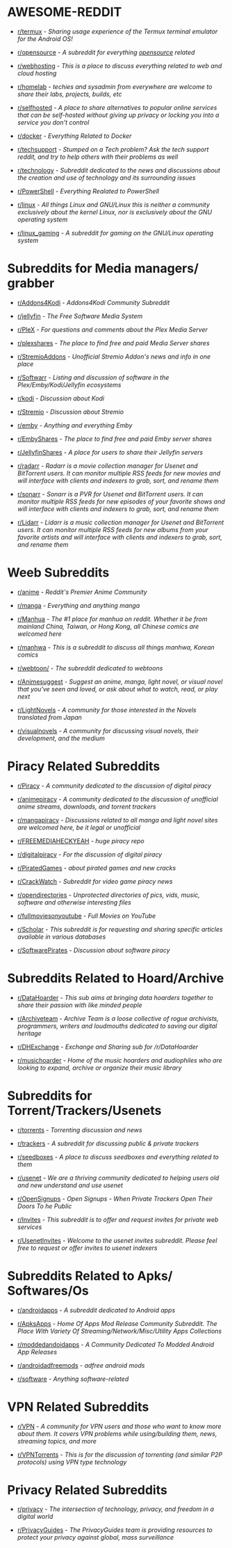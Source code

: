 # AWESOME-REDDIT

  * [r/termux](https://www.reddit.com/r/termux) \- _Sharing usage experience of the Termux terminal emulator for the Android OS!_

  * [r/opensource](https://www.reddit.com/r/opensource) \- _A subreddit for everything [opensource](http://en.wikipedia.org/wiki/Open_source) related_

  * [r/webhosting](https://www.reddit.com/r/webhosting) \- _This is a place to discuss everything related to web and cloud hosting_

  * [r/homelab](https://www.reddit.com/r/homelab/) \- _techies and sysadmin from everywhere are welcome to share their labs, projects, builds, etc_

  * [r/selfhosted](https://www.reddit.com/r/selfhosted) \- _A place to share alternatives to popular online services that can be self-hosted without giving up privacy or locking you into a service you don't control_

  * [r/docker](https://www.reddit.com/r/docker) \- _Everything Related to Docker_

  * [r/techsupport](https://www.reddit.com/r/techsupport) \- _Stumped on a Tech problem? Ask the tech support reddit, and try to help others with their problems as well_

  * [r/technology](https://www.reddit.com/r/technology) \- _Subreddit dedicated to the news and discussions about the creation and use of technology and its surrounding issues_

  * [r/PowerShell](https://www.reddit.com/r/PowerShell) \- _Everything Realated to PowerShell_

  * [r/linux](https://www.reddit.com/r/linux) \- _All things Linux and GNU/Linux this is neither a community exclusively about the kernel Linux, nor is exclusively about the GNU operating system_

  * [r/linux_gaming](https://www.reddit.com/r/linux_gaming/) \- _A subreddit for gaming on the GNU/Linux operating system_

# Subreddits for Media managers/ grabber

  * [r/Addons4Kodi](https://www.reddit.com/r/Addons4Kodi) \- _Addons4Kodi Community Subreddit_

  * [r/jellyfin](https://www.reddit.com/r/jellyfin) \- _The Free Software Media System_

  * [r/PleX](https://www.reddit.com/r/PleX) \- _For questions and comments about the Plex Media Server_

  * [r/plexshares](https://www.reddit.com/r/plexshares) \- _The place to find free and paid Media Server shares_

  * [r/StremioAddons](https://www.reddit.com/r/StremioAddons) \- _Unofficial Stremio Addon's news and info in one place_

  * [r/Softwarr](https://www.reddit.com/r/Softwarr) \- _Listing and discussion of software in the Plex/Emby/Kodi/Jellyfin ecosystems_

  * [r/kodi](https://www.reddit.com/r/kodi) \- _Discussion about Kodi_

  * [r/Stremio](https://www.reddit.com/r/Stremio) \- _Discussion about Stremio_

  * [r/emby](https://www.reddit.com/r/emby) \- _Anything and everything Emby_

  * [r/EmbyShares](https://www.reddit.com/r/EmbyShares) \- _The place to find free and paid Emby server shares_

  * [r/JellyfinShares](https://www.reddit.com/r/JellyfinShares) \- _A place for users to share their Jellyfin servers_

  * [r/radarr](https://www.reddit.com/r/radarr) \- _Radarr is a movie collection manager for Usenet and BitTorrent users. It can monitor multiple RSS feeds for new movies and will interface with clients and indexers to grab, sort, and rename them_

  * [r/sonarr](https://www.reddit.com/r/sonarr) \- _Sonarr is a PVR for Usenet and BitTorrent users. It can monitor multiple RSS feeds for new episodes of your favorite shows and will interface with clients and indexers to grab, sort, and rename them_

  * [r/Lidarr](https://www.reddit.com/r/Lidarr/) \- _Lidarr is a music collection manager for Usenet and BitTorrent users. It can monitor multiple RSS feeds for new albums from your favorite artists and will interface with clients and indexers to grab, sort, and rename them_

# Weeb Subreddits

  * [r/anime](https://www.reddit.com/r/anime) \- _Reddit's Premier Anime Community_

  * [r/manga](https://www.reddit.com/r/manga/) \- _Everything and anything manga_

  * [r/Manhua](https://www.reddit.com/r/Manhua/) \- _The #1 place for manhua on reddit. Whether it be from mainland China, Taiwan, or Hong Kong, all Chinese comics are welcomed here_

  * [r/manhwa](https://www.reddit.com/r/manhwa/) \- _This is a subreddit to discuss all things manhwa, Korean comics_

  * [r/webtoon/](https://www.reddit.com/r/webtoons/) \- _The subreddit dedicated to webtoons_

  * [r/Animesuggest](https://www.reddit.com/r/Animesuggest/) \- _Suggest an anime, manga, light novel, or visual novel that you've seen and loved, or ask about what to watch, read, or play next_

  * [r/LightNovels](https://www.reddit.com/r/LightNovels/) \- _A community for those interested in the Novels translated from Japan_

  * [r/visualnovels](https://www.reddit.com/r/visualnovels/) \- _A community for discussing visual novels, their development, and the medium_

# Piracy Related Subreddits

  * [r/Piracy](https://www.reddit.com/r/Piracy) \- _A community dedicated to the discussion of digital piracy_

  * [r/animepiracy](https://www.reddit.com/r/animepiracy) \- _A community dedicated to the discussion of unofficial anime streams, downloads, and torrent trackers_

  * [r/mangapiracy](https://www.reddit.com/r/mangapiracy/) \- _Discussions related to all manga and light novel sites are welcomed here, be it legal or unofficial_

  * [r/FREEMEDIAHECKYEAH](https://www.reddit.com/r/FREEMEDIAHECKYEAH) \- _huge piracy repo_

  * [r/digitalpiracy](https://www.reddit.com/r/digitalpiracy) \- _For the discussion of digital piracy_

  * [r/PiratedGames](https://www.reddit.com/r/PiratedGames/) \- _about pirated games and new cracks_

  * [r/CrackWatch](https://www.reddit.com/r/CrackWatch) \- _Subreddit for video game piracy news_

  * [r/opendirectories](https://www.reddit.com/r/opendirectories) \- _Unprotected directories of pics, vids, music, software and otherwise interesting files_

  * [r/fullmoviesonyoutube](https://www.reddit.com/r/fullmoviesonyoutube) \- _Full Movies on YouTube_

  * [r/Scholar](https://www.reddit.com/r/Scholar/) \- _This subreddit is for requesting and sharing specific articles available in various databases_

  * [r/SoftwarePirates](https://www.reddit.com/r/SoftwarePirates) \- _Discussion about software piracy_

# Subreddits Related to Hoard/Archive

  * [r/DataHoarder](https://www.reddit.com/r/DataHoarder) \- _This sub aims at bringing data hoarders together to share their passion with like minded people_

  * [r/Archiveteam](https://www.reddit.com/r/Archiveteam) \- _Archive Team is a loose collective of rogue archivists, programmers, writers and loudmouths dedicated to saving our digital heritage_

  * [r/DHExchange](https://www.reddit.com/r/DHExchange) \- _Exchange and Sharing sub for /r/DataHoarder_

  * [r/musichoarder](https://www.reddit.com/r/musichoarder) \- _Home of the music hoarders and audiophiles who are looking to expand, archive or organize their music library_

# Subreddits for Torrent/Trackers/Usenets

  * [r/torrents](https://www.reddit.com/r/torrents) \- _Torrenting discussion and news_

  * [r/trackers](https://www.reddit.com/r/trackers/) \- _A subreddit for discussing public & private trackers_

  * [r/seedboxes](https://www.reddit.com/r/seedboxes) \- _A place to discuss seedboxes and everything related to them_

  * [r/usenet](https://www.reddit.com/r/usenet) \- _We are a thriving community dedicated to helping users old and new understand and use usenet_

  * [r/OpenSignups](https://www.reddit.com/r/OpenSignups) \- _Open Signups - When Private Trackers Open Their Doors To he Public_

  * [r/Invites](https://www.reddit.com/r/Invites) \- _This subreddit is to offer and request invites for private web services_

  * [r/UsenetInvites](https://www.reddit.com/r/UsenetInvites) \- _Welcome to the usenet invites subreddit. Please feel free to request or offer invites to usenet indexers_

# Subreddits Related to Apks/ Softwares/Os

  * [r/androidapps](https://www.reddit.com/r/androidapps) \- _A subreddit dedicated to Android apps_

  * [r/ApksApps](https://www.reddit.com/r/ApksApps) \- _Home Of Apps Mod Release Community Subreddit. The Place With Variety Of Streaming/Network/Misc/Utility Apps Collections_

  * [r/moddedandoidapps](https://www.reddit.com/r/moddedandoidapps) \- _A Community Dedicated To Modded Android App Releases_

  * [r/androidadfreemods](https://www.reddit.com/r/androidadfreemods) \- _adfree android mods_

  * [r/software](https://www.reddit.com/r/software) \- _Anything software-related_

# VPN Related Subreddits

  * [r/VPN](https://www.reddit.com/r/VPN) \- _A community for VPN users and those who want to know more about them. It covers VPN problems while using/building them, news, streaming topics, and more_

  * [r/VPNTorrents](https://www.reddit.com/r/VPNTorrents) \- _This is for the discussion of torrenting (and similar P2P protocols) using VPN type technology_

# Privacy Related Subreddits

  * [r/privacy](https://www.reddit.com/r/privacy) \- _The intersection of technology, privacy, and freedom in a digital world_

  * [r/PrivacyGuides](https://www.reddit.com/r/PrivacyGuides/) \- _The PrivacyGuides team is providing resources to protect your privacy against global, mass surveillance_

